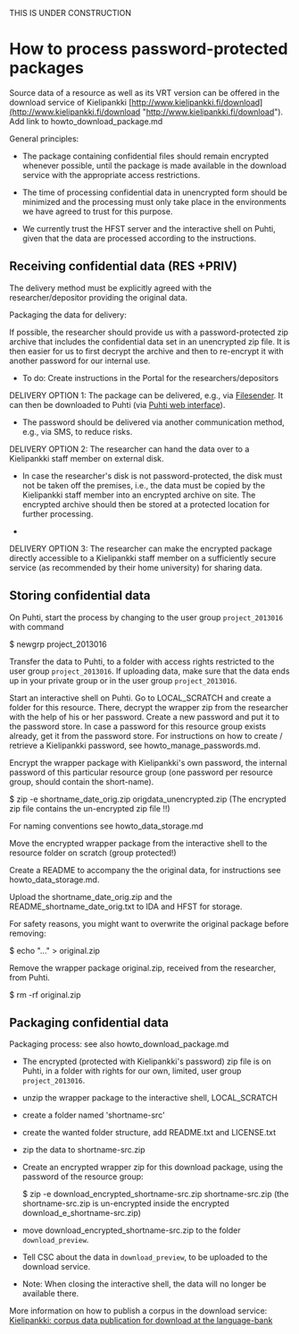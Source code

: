 THIS IS UNDER CONSTRUCTION

# How to process password-protected packages
Source data of a resource as well as its VRT version can be offered in the download service of Kielipankki [http://www.kielipankki.fi/download](http://www.kielipankki.fi/download "http://www.kielipankki.fi/download").
Add link to howto_download_package.md

General principles:

- The package containing confidential files should remain encrypted whenever possible, until the package is made available in the download service with the appropriate access restrictions. 

- The time of processing confidential data in unencrypted form should be minimized and the processing must only take place in the environments we have agreed to trust for this purpose.

- We currently trust the HFST server and the interactive shell on Puhti, given that the data are processed according to the instructions. 


## Receiving confidential data (RES +PRIV)

The delivery method must be explicitly agreed with the researcher/depositor providing the original data.

Packaging the data for delivery:

If possible, the researcher should provide us with a password-protected zip archive that includes the confidential data set in an unencrypted zip file. It is then easier for us to first decrypt the archive and then to re-encrypt it with another password for our internal use.

- To do: Create instructions in the Portal for the researchers/depositors
   
DELIVERY OPTION 1: The package can be delivered, e.g., via [Filesender](https://filesender.funet.fi/). It can then be downloaded to Puhti (via [Puhti web interface](https://www.puhti.csc.fi/)).

- The password should be delivered via another communication method, e.g., via SMS, to reduce risks.

DELIVERY OPTION 2: The researcher can hand the data over to a Kielipankki staff member on external disk.

- In case the researcher's disk is not password-protected, the disk must not be taken off the premises, i.e., the data must be copied by the Kielipankki staff member into an encrypted archive on site. The encrypted archive should then be stored at a protected location for further processing.

- 

DELIVERY OPTION 3: The researcher can make the encrypted package directly accessible to a Kielipankki staff member on a sufficiently secure service (as recommended by their home university) for sharing data.


## Storing confidential data
On Puhti, start the process by changing to the user group `project_2013016` with command 
   
   $ newgrp project_2013016
   
Transfer the data to Puhti, to a folder with access rights restricted to the user group `project_2013016`.
If uploading data, make sure that the data ends up in your private group or in the user group `project_2013016`.

Start an interactive shell on Puhti. Go to LOCAL_SCRATCH and create a folder for this resource.
There, decrypt the wrapper zip from the researcher with the help of his or her password.
Create a new password and put it to the password store. In case a password for this resource group exists already, get it from the password store. 
For instructions on how to create / retrieve a Kielipankki password, see howto_manage_passwords.md.


Encrypt the wrapper package with Kielipankki's own password, the internal password of this particular resource group (one password per resource group, should contain the short-name).

   $ zip -e shortname_date_orig.zip origdata_unencrypted.zip		(The encrypted zip file contains the un-encrypted zip file !!)

For naming conventions see howto_data_storage.md

Move the encrypted wrapper package from the interactive shell to the resource folder on scratch (group protected!)

Create a README to accompany the the original data, for instructions see howto_data_storage.md.

Upload the shortname_date_orig.zip and the README_shortname_date_orig.txt to IDA and HFST for storage.

For safety reasons, you might want to overwrite the original package before removing:

   $ echo "..." > original.zip
   
Remove the wrapper package original.zip, received from the researcher, from Puhti.

   $ rm -rf original.zip



## Packaging confidential data

Packaging process: see also howto_download_package.md

- The encrypted (protected with Kielipankki's password) zip file is on Puhti, in a folder with rights for our own, limited, user group `project_2013016`.

- unzip the wrapper package to the interactive shell, LOCAL_SCRATCH

- create a folder named 'shortname-src'

- create the wanted folder structure, add README.txt and LICENSE.txt

- zip the data to shortname-src.zip

- Create an encrypted wrapper zip for this download package, using the password of the resource group:
 
     $ zip -e download_encrypted_shortname-src.zip shortname-src.zip   (the shortname-src.zip is un-encrypted inside the encrypted download_e_shortname-src.zip)

- move download_encrypted_shortname-src.zip to the folder `download_preview`.

- Tell CSC about the data in `download_preview`, to be uploaded to the download service.

- Note: When closing the interactive shell, the data will no longer be available there.






More information on how to publish a corpus in the download service:
[Kielipankki: corpus data publication for download at the language-bank](https://www.kielipankki.fi/development/corpus-data-publication-for-download-at-the-language-bank/)
